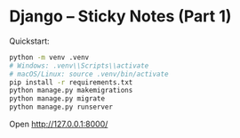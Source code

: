 # Django – Sticky Notes (Part 1)

Quickstart:

```bash
python -m venv .venv
# Windows: .venv\\Scripts\\activate
# macOS/Linux: source .venv/bin/activate
pip install -r requirements.txt
python manage.py makemigrations
python manage.py migrate
python manage.py runserver
```

Open http://127.0.0.1:8000/

